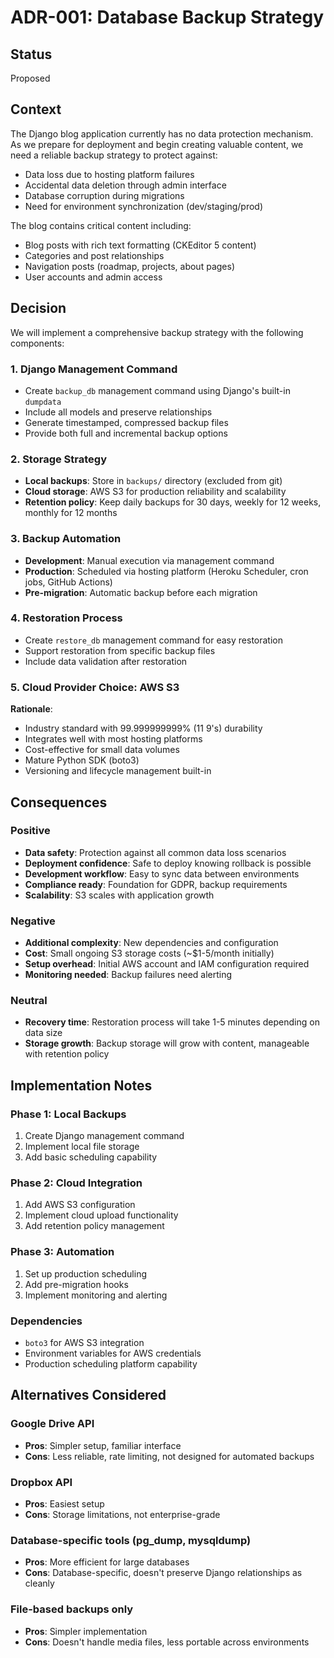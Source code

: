 # ADR-001: Database Backup Strategy

## Status
Proposed

## Context

The Django blog application currently has no data protection mechanism. As we prepare for deployment and begin creating valuable content, we need a reliable backup strategy to protect against:

- Data loss due to hosting platform failures
- Accidental data deletion through admin interface
- Database corruption during migrations
- Need for environment synchronization (dev/staging/prod)

The blog contains critical content including:
- Blog posts with rich text formatting (CKEditor 5 content)
- Categories and post relationships
- Navigation posts (roadmap, projects, about pages)
- User accounts and admin access

## Decision

We will implement a comprehensive backup strategy with the following components:

### 1. Django Management Command
- Create `backup_db` management command using Django's built-in `dumpdata`
- Include all models and preserve relationships
- Generate timestamped, compressed backup files
- Provide both full and incremental backup options

### 2. Storage Strategy
- **Local backups**: Store in `backups/` directory (excluded from git)
- **Cloud storage**: AWS S3 for production reliability and scalability
- **Retention policy**: Keep daily backups for 30 days, weekly for 12 weeks, monthly for 12 months

### 3. Backup Automation
- **Development**: Manual execution via management command
- **Production**: Scheduled via hosting platform (Heroku Scheduler, cron jobs, GitHub Actions)
- **Pre-migration**: Automatic backup before each migration

### 4. Restoration Process
- Create `restore_db` management command for easy restoration
- Support restoration from specific backup files
- Include data validation after restoration

### 5. Cloud Provider Choice: AWS S3
**Rationale**:
- Industry standard with 99.999999999% (11 9's) durability
- Integrates well with most hosting platforms
- Cost-effective for small data volumes
- Mature Python SDK (boto3)
- Versioning and lifecycle management built-in

## Consequences

### Positive
- **Data safety**: Protection against all common data loss scenarios
- **Deployment confidence**: Safe to deploy knowing rollback is possible
- **Development workflow**: Easy to sync data between environments
- **Compliance ready**: Foundation for GDPR, backup requirements
- **Scalability**: S3 scales with application growth

### Negative
- **Additional complexity**: New dependencies and configuration
- **Cost**: Small ongoing S3 storage costs (~$1-5/month initially)
- **Setup overhead**: Initial AWS account and IAM configuration required
- **Monitoring needed**: Backup failures need alerting

### Neutral
- **Recovery time**: Restoration process will take 1-5 minutes depending on data size
- **Storage growth**: Backup storage will grow with content, manageable with retention policy

## Implementation Notes

### Phase 1: Local Backups
1. Create Django management command
2. Implement local file storage
3. Add basic scheduling capability

### Phase 2: Cloud Integration
1. Add AWS S3 configuration
2. Implement cloud upload functionality
3. Add retention policy management

### Phase 3: Automation
1. Set up production scheduling
2. Add pre-migration hooks
3. Implement monitoring and alerting

### Dependencies
- `boto3` for AWS S3 integration
- Environment variables for AWS credentials
- Production scheduling platform capability

## Alternatives Considered

### Google Drive API
- **Pros**: Simpler setup, familiar interface
- **Cons**: Less reliable, rate limiting, not designed for automated backups

### Dropbox API
- **Pros**: Easiest setup
- **Cons**: Storage limitations, not enterprise-grade

### Database-specific tools (pg_dump, mysqldump)
- **Pros**: More efficient for large databases
- **Cons**: Database-specific, doesn't preserve Django relationships as cleanly

### File-based backups only
- **Pros**: Simpler implementation
- **Cons**: Doesn't handle media files, less portable across environments